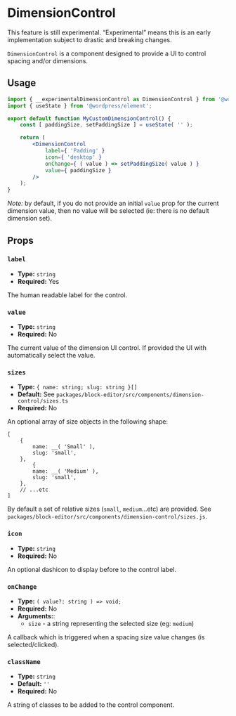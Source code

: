 # DimensionControl

<div class="callout callout-alert">
This feature is still experimental. “Experimental” means this is an early implementation subject to drastic and breaking changes.
</div>

`DimensionControl` is a component designed to provide a UI to control spacing and/or dimensions.

## Usage

```jsx
import { __experimentalDimensionControl as DimensionControl } from '@wordpress/components';
import { useState } from '@wordpress/element';

export default function MyCustomDimensionControl() {
	const [ paddingSize, setPaddingSize ] = useState( '' );

	return (
		<DimensionControl
			label={ 'Padding' }
			icon={ 'desktop' }
			onChange={ ( value ) => setPaddingSize( value ) }
			value={ paddingSize }
		/>
	);
}
```

_Note:_ by default, if you do not provide an initial `value` prop for the current dimension value, then no value will be selected (ie: there is no default dimension set).

## Props

### `label`

-   **Type:** `string`
-   **Required:** Yes

The human readable label for the control.

### `value`

-   **Type:** `string`
-   **Required:** No

The current value of the dimension UI control. If provided the UI with automatically select the value.

### `sizes`

-   **Type:** `{ name: string; slug: string }[]`
-   **Default:** See `packages/block-editor/src/components/dimension-control/sizes.ts`
-   **Required:** No

An optional array of size objects in the following shape:

```
[
	{
		name: __( 'Small' ),
		slug: 'small',
	},
		{
		name: __( 'Medium' ),
		slug: 'small',
	},
	// ...etc
]
```

By default a set of relative sizes (`small`, `medium`...etc) are provided. See `packages/block-editor/src/components/dimension-control/sizes.js`.

### `icon`

-   **Type:** `string`
-   **Required:** No

An optional dashicon to display before to the control label.

### `onChange`

-   **Type:** `( value?: string ) => void;`
-   **Required:** No
-   **Arguments:**:
    -   `size` - a string representing the selected size (eg: `medium`)

A callback which is triggered when a spacing size value changes (is selected/clicked).

### `className`

-   **Type:** `string`
-   **Default:** `''`
-   **Required:** No

A string of classes to be added to the control component.
